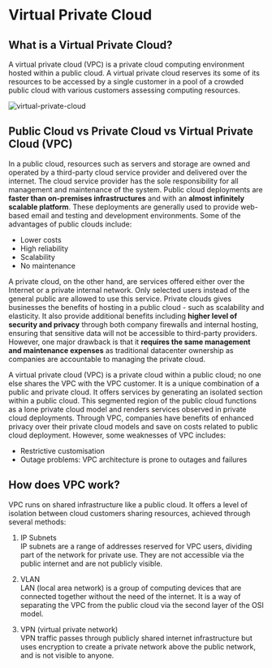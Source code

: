 # Virtual Private Cloud

## What is a Virtual Private Cloud?
A virtual private cloud (VPC) is a private cloud computing environment hosted within a public cloud. A virtual private cloud reserves its some of its resources to be accessed by a single customer in a pool of a crowded public cloud with various customers assessing computing resources. 

![virtual-private-cloud](https://github.com/yiwei-chay/networking-notes/assets/146081571/f985e0df-df1f-493a-920b-7e722fae6165)

## Public Cloud vs Private Cloud vs Virtual Private Cloud (VPC)
In a public cloud, resources such as servers and storage are owned and operated by a third-party cloud service provider and delivered over the internet. The cloud service provider has the sole responsibility for all management and maintenance of the system. Public cloud deployments are **faster than on-premises infrastructures** and with an **almost infinitely scalable platform**. These deployments are generally used to provide web-based email and testing and development environments. Some of the advantages of public clouds include:
- Lower costs
- High reliability
- Scalability
- No maintenance

A private cloud, on the other hand, are services offered either over the Internet or a private internal network. Only selected users instead of the general public are allowed to use this service. Private clouds gives businesses the benefits of hosting in a public cloud - such as scalability and elasticity. It also provide additional benefits including **higher level of security and privacy** through both company firewalls and internal hosting, ensuring that sensitive data will not be accessible to third-party providers. However, one major drawback is that it **requires the same management and maintenance expenses** as traditional datacenter ownership as companies are accountable to managing the private cloud. 

A virtual private cloud (VPC) is a private cloud within a public cloud; no one else shares the VPC with the VPC customer. It is a unique combination of a public and private cloud. It offers services by generating an isolated section within a public cloud. This segmented region of the public cloud functions as a lone private cloud model and renders services observed in private cloud deployments. Through VPC, companies have benefits of enhanced privacy over their private cloud models and save on costs related to public cloud deployment. However, some weaknesses of VPC includes:
- Restrictive customisation
- Outage problems: VPC architecture is prone to outages and failures

## How does VPC work?
VPC runs on shared infrastructure like a public cloud. It offers a level of isolation between cloud customers sharing resources, achieved through several methods:
1. IP Subnets  
IP subnets are a range of addresses reserved for VPC users, dividing part of the network for private use. They are not accessible via the public internet and are not publicly visible.

2. VLAN  
LAN (local area network) is a group of computing devices that are connected together without the need of the internet. It is a way of separating the VPC from the public cloud via the second layer of the OSI model.

3. VPN (virtual private network)  
VPN traffic passes through publicly shared internet infrastructure but uses encryption to create a private network above the public network, and is not visible to anyone. 

